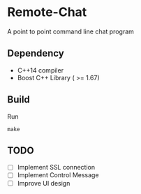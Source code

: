 # Remote-Chat
A point to point command line chat program

## Dependency
* C++14 compiler
* Boost C++ Library ( >= 1.67)

## Build
Run
```
make
```

## TODO
* [ ] Implement SSL connection
* [ ] Implement Control Message
* [ ] Improve UI design
